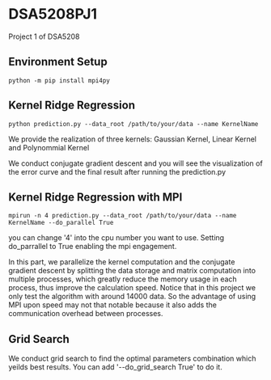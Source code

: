 # DSA5208PJ1
Project 1 of DSA5208

## Environment Setup
```
python -m pip install mpi4py
```

## Kernel Ridge Regression
```
python prediction.py --data_root /path/to/your/data --name KernelName
```
We provide the realization of three kernels: Gaussian Kernel, Linear Kernel and  Polynommial Kernel

We conduct conjugate gradient descent and you will see the visualization of the error curve and the final result after running the prediction.py

## Kernel Ridge Regression with MPI

```
mpirun -n 4 prediction.py --data_root /path/to/your/data --name KernelName --do_parallel True
```
you can change '4' into the cpu number you want to use. Setting do_parrallel to True enabling the mpi engagement.

In this part, we parallelize the kernel computation and the conjugate gradient descent by splitting the data storage and matrix computation into multiple processes, which greatly reduce the memory usage in each process, thus improve the calculation speed. Notice that in this project we only test the algorithm with around 14000 data. So the advantage of using MPI upon speed may not that notable because it also adds the communication overhead between processes. 

## Grid Search
We conduct grid search to find the optimal parameters combination which yeilds best results. You can add '--do_grid_search True' to do it.
